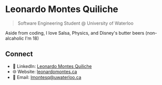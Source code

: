 # Leonardo Montes Quiliche
> Software Engineering Student @ University of Waterloo 

Aside from coding, I love Salsa, Physics, and Disney's butter beers (non-alcaholic I'm 18)

## Connect
- 👤 LinkedIn: [Leonardo Montes Quiliche](https://www.linkedin.com/in/leo-mont/)
- 🌐 Website: [leonardomontes.ca](https://www.leonardomontes.ca/)
- 📧 Email: [lmontesq@uwaterloo.ca](mailto:lmontesq@uwaterloo.ca)


